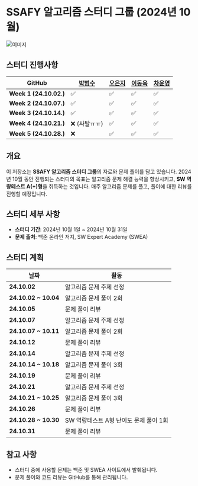 # SSAFY 알고리즘 스터디 그룹 (2024년 10월)

![이미지](./mysterlee.png)

## 스터디 진행사항

| **GitHub**             | **[박범수](https://github.com/qkrqjatn218/MysterLee)** | **[오은지](https://github.com/oille12/MysterLee)** | **[이동욱](https://github.com/2Ludy/MysterLee)** | **[차윤영](https://github.com/yuncof/MysterLee)** |
| ---------------------- | ------------------------------------------------------ | -------------------------------------------------- | ------------------------------------------------ | ------------------------------------------------- |
| **Week 1 (24.10.02.)** | ✅                                                     | ✅                                                 | ✅                                               | ✅                                                |
| **Week 2 (24.10.07.)** | ✅                                                     | ✅                                                 | ✅                                               | ✅                                                |
| **Week 3 (24.10.14.)** | ✅                                                     | ✅                                                 | ✅                                               | ✅                                                |
| **Week 4 (24.10.21.)** | ❌ (싸탈ㅠㅠ)                                          | ✅                                                 | ✅                                               | ✅                                                |
| **Week 5 (24.10.28.)** | ❌                                                     | ✅                                                 | ✅                                               | ✅                                                |

## 개요

이 저장소는 **SSAFY 알고리즘 스터디 그룹**의 자료와 문제 풀이를 담고 있습니다. 2024년 10월 동안 진행되는 스터디의 목표는 알고리즘 문제 해결 능력을 향상시키고, **SW 역량테스트 A(+)형**을 취득하는 것입니다. 매주 알고리즘 문제를 풀고, 풀이에 대한 리뷰를 진행할 예정입니다.

## 스터디 세부 사항

- **스터디 기간**: 2024년 10월 1일 ~ 2024년 10월 31일
- **문제 출처**: 백준 온라인 저지, SW Expert Academy (SWEA)

## 스터디 계획

| 날짜                 | 활동                                   |
| -------------------- | -------------------------------------- |
| **24.10.02**         | 알고리즘 문제 주제 선정                |
| **24.10.02 ~ 10.04** | 알고리즘 문제 풀이 2회                 |
| **24.10.05**         | 문제 풀이 리뷰                         |
| **24.10.07**         | 알고리즘 문제 주제 선정                |
| **24.10.07 ~ 10.11** | 알고리즘 문제 풀이 2회                 |
| **24.10.12**         | 문제 풀이 리뷰                         |
| **24.10.14**         | 알고리즘 문제 주제 선정                |
| **24.10.14 ~ 10.18** | 알고리즘 문제 풀이 3회                 |
| **24.10.19**         | 문제 풀이 리뷰                         |
| **24.10.21**         | 알고리즘 문제 주제 선정                |
| **24.10.21 ~ 10.25** | 알고리즘 문제 풀이 3회                 |
| **24.10.26**         | 문제 풀이 리뷰                         |
| **24.10.28 ~ 10.30** | SW 역량테스트 A형 난이도 문제 풀이 1회 |
| **24.10.31**         | 문제 풀이 리뷰                         |

## 참고 사항

- 스터디 중에 사용할 문제는 백준 및 SWEA 사이트에서 발췌됩니다.
- 문제 풀이와 코드 리뷰는 GitHub를 통해 관리됩니다.
